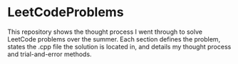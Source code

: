 # LeetCodeProblems

This repository shows the thought process I went through to solve LeetCode problems over the summer. Each section defines the problem, states the .cpp file the solution is located in, and details my thought process and trial-and-error methods. 
